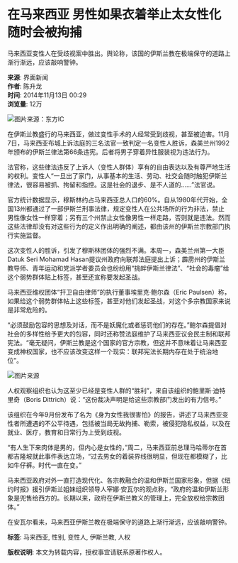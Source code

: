 # 在马来西亚 男性如果衣着举止太女性化随时会被拘捕

马来西亚变性人在受歧视案中胜出。舆论称，该国的伊斯兰教在极端保守的道路上渐行渐远，应该敲响警钟。

**来源**: 界面新闻  
**作者**: 陈升龙  
**时间**: 2014年11月13日 00:29  
**浏览量**: 12万  

![图片来源：东方IC](https://img1.jiemian.com/101/original/20141112/141578533266580100_a700x398.jpg)

在伊斯兰教盛行的马来西亚，做过变性手术的人经常受到歧视，甚至被迫害。11月7日，马来西亚布城上诉法庭的三名法官一致判定一名变性人胜诉，森美兰州1992年颁布的伊斯兰律法第66条违宪。后者将男子穿着异性服装视为违法行为。

法官称，这些律法违反了上诉人（变性人群体）享有的自由表达以及有尊严地生活的权利。变性人“一旦出了家门，从事基本的生活、劳动、社交会随时触犯伊斯兰律法，很容易被抓、拘留和指控。这是社会的退步、是不人道的……”法官说。

官方统计数据显示，穆斯林约占马来西亚总人口的60%。自从1980年代开始，全国13州都通过了一部伊斯兰刑事法律，规定变性人在公共场所的行为非法，禁止男性像女性一样穿着；另有三个州禁止女性像男性一样走路，否则就是违法。然而这些法律却没有对这些行为的定义作出明确的阐述，都由该州的伊斯兰宗教部门执行实施监督。

这次变性人的胜诉，引发了穆斯林团体的强烈不满。本周一，森美兰州第一大臣Datuk Seri Mohamad Hasan提议州政府向联邦法庭提出上诉；霹雳州的伊斯兰教导师、青年运动和党派学者委员会也纷纷用“挑衅伊斯兰律法”、“社会的毒瘤”给这个弱势群体贴上标签，甚至还宣称要发起圣战。

马来西亚维权团体“扞卫自由律师”的执行董事埃里克·鲍尔森（Eric Paulsen）称，如果给这个弱势群体帖上这些标签，甚至对他们发起圣战，对这个多宗教国家来说是非常危险的。

“必须鼓励包容的思想及对话，而不是妖魔化或者惩罚他们的存在。”鲍尔森提倡对社会的多样性给予更大的包容，同时还称赞法庭维护了马来西亚议会民主制和联邦宪法。“毫无疑问，伊斯兰教是这个国家的官方宗教，但这并不意味着让马来西亚变成神权国家，也不应该改变这样一个现实：联邦宪法长期内存在处于统治地位”。

![图片来源](https://img1.jiemian.com/101/original/20141112/141578533266580100.jpg)

人权观察组织也认为这至少已经是变性人群的“胜利”，来自该组织的鲍里斯·迪特里奇（Boris Dittrich）说：“这份裁决声明是给这些宗教部门发出的有力信号。”

该组织在今年9月份发布了名为《身为女性我很害怕》的报告，讲述了马来西亚变性者所遭遇的不公平待遇，包括被当局无故拘捕、勒索，被侵犯隐私权益，以及在就业、医疗，教育和日常行为上受到歧视。

“有人生下来肉体是男的，但内心是女性的，”周二，马来西亚前总理马哈蒂尔在首都吉隆坡就此事件表达立场，“过去男女的着装界线很明显，但现在都模糊了，比如牛仔裤。时代一直在变。”

马来西亚政府对外一直打造现代化、各宗教融合的温和伊斯兰国家形象，但据《纽约时报》援引伊斯兰姐妹组织领导人宰娜·安瓦尔的观点称，“政府的温和伊斯兰形象是兜售给西方的。长期以来，政府在伊斯兰教义的管理上，完全放权给宗教团体。”

在安瓦尔看来，马来西亚伊斯兰教在极端保守的道路上渐行渐远，应该敲响警钟。

**标签**: 马来西亚, 性别, 变性人, 伊斯兰教, 人权

**版权说明**: 本文为转载内容，授权事宜请联系原著作权人。